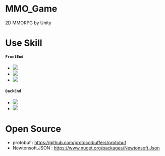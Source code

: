 # MMO_Game
2D MMORPG by Unity  

# Use Skill
#### `FrontEnd`    
- <img src="https://img.shields.io/badge/Unity:2021.3.13f1-E8E8E8?style=flat&logo=Unity&logoColor=black"/>    
- <img src="https://img.shields.io/badge/Visual Studio 2022-5C2D91?style=flat&logo=Visual Studio&logoColor=white"/>    
- <img src="https://img.shields.io/badge/C%23-00599C?style=flat&logo=Csharp&logoColor=white"/>

#### `BackEnd`   
- <img src="https://img.shields.io/badge/Visual Studio 2022-5C2D91?style=flat&logo=Visual Studio&logoColor=white"/>   
- <img src="https://img.shields.io/badge/C%23-00599C?style=flat&logo=Csharp&logoColor=white"/>

# Open Source
- protobuf : https://github.com/protocolbuffers/protobuf
- Newtonsoft.JSON : https://www.nuget.org/packages/Newtonsoft.Json
